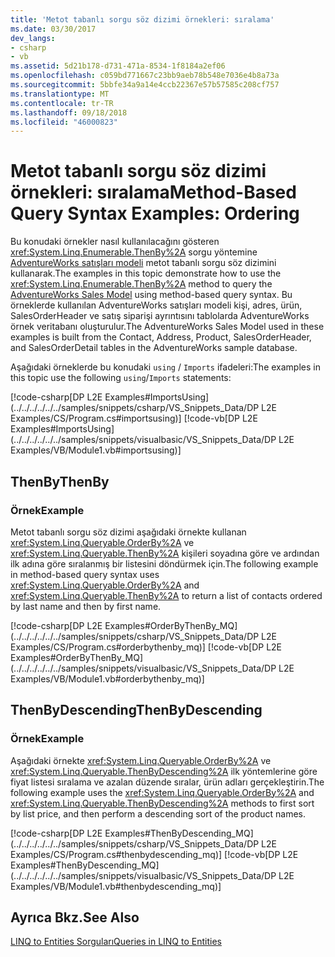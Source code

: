 ```yaml
---
title: 'Metot tabanlı sorgu söz dizimi örnekleri: sıralama'
ms.date: 03/30/2017
dev_langs:
- csharp
- vb
ms.assetid: 5d21b178-d731-471a-8534-1f8184a2ef06
ms.openlocfilehash: c059bd771667c23bb9aeb78b548e7036e4b8a73a
ms.sourcegitcommit: 5bbfe34a9a14e4ccb22367e57b57585c208cf757
ms.translationtype: MT
ms.contentlocale: tr-TR
ms.lasthandoff: 09/18/2018
ms.locfileid: "46000823"
---
```

# <a name="method-based-query-syntax-examples-ordering"></a><span data-ttu-id="2b63b-102">Metot tabanlı sorgu söz dizimi örnekleri: sıralama</span><span class="sxs-lookup"><span data-stu-id="2b63b-102">Method-Based Query Syntax Examples: Ordering</span></span>
<span data-ttu-id="2b63b-103">Bu konudaki örnekler nasıl kullanılacağını gösteren <xref:System.Linq.Enumerable.ThenBy%2A> sorgu yöntemine [AdventureWorks satışları modeli](https://msdn.microsoft.com/library/f16cd988-673f-4376-b034-129ca93c7832) metot tabanlı sorgu söz dizimini kullanarak.</span><span class="sxs-lookup"><span data-stu-id="2b63b-103">The examples in this topic demonstrate how to use the <xref:System.Linq.Enumerable.ThenBy%2A> method to query the [AdventureWorks Sales Model](https://msdn.microsoft.com/library/f16cd988-673f-4376-b034-129ca93c7832) using method-based query syntax.</span></span> <span data-ttu-id="2b63b-104">Bu örneklerde kullanılan AdventureWorks satışları modeli kişi, adres, ürün, SalesOrderHeader ve satış siparişi ayrıntısını tablolarda AdventureWorks örnek veritabanı oluşturulur.</span><span class="sxs-lookup"><span data-stu-id="2b63b-104">The AdventureWorks Sales Model used in these examples is built from the Contact, Address, Product, SalesOrderHeader, and SalesOrderDetail tables in the AdventureWorks sample database.</span></span>  
  
 <span data-ttu-id="2b63b-105">Aşağıdaki örneklerde bu konudaki `using` / `Imports` ifadeleri:</span><span class="sxs-lookup"><span data-stu-id="2b63b-105">The examples in this topic use the following `using`/`Imports` statements:</span></span>  
  
 [!code-csharp[DP L2E Examples#ImportsUsing](../../../../../../samples/snippets/csharp/VS_Snippets_Data/DP L2E Examples/CS/Program.cs#importsusing)]
 [!code-vb[DP L2E Examples#ImportsUsing](../../../../../../samples/snippets/visualbasic/VS_Snippets_Data/DP L2E Examples/VB/Module1.vb#importsusing)]  
  
## <a name="thenby"></a><span data-ttu-id="2b63b-106">ThenBy</span><span class="sxs-lookup"><span data-stu-id="2b63b-106">ThenBy</span></span>  
  
### <a name="example"></a><span data-ttu-id="2b63b-107">Örnek</span><span class="sxs-lookup"><span data-stu-id="2b63b-107">Example</span></span>  
 <span data-ttu-id="2b63b-108">Metot tabanlı sorgu söz dizimi aşağıdaki örnekte kullanan <xref:System.Linq.Queryable.OrderBy%2A> ve <xref:System.Linq.Queryable.ThenBy%2A> kişileri soyadına göre ve ardından ilk adına göre sıralanmış bir listesini döndürmek için.</span><span class="sxs-lookup"><span data-stu-id="2b63b-108">The following example in method-based query syntax uses <xref:System.Linq.Queryable.OrderBy%2A> and <xref:System.Linq.Queryable.ThenBy%2A> to return a list of contacts ordered by last name and then by first name.</span></span>  
  
 [!code-csharp[DP L2E Examples#OrderByThenBy_MQ](../../../../../../samples/snippets/csharp/VS_Snippets_Data/DP L2E Examples/CS/Program.cs#orderbythenby_mq)]
 [!code-vb[DP L2E Examples#OrderByThenBy_MQ](../../../../../../samples/snippets/visualbasic/VS_Snippets_Data/DP L2E Examples/VB/Module1.vb#orderbythenby_mq)]  
  
## <a name="thenbydescending"></a><span data-ttu-id="2b63b-109">ThenByDescending</span><span class="sxs-lookup"><span data-stu-id="2b63b-109">ThenByDescending</span></span>  
  
### <a name="example"></a><span data-ttu-id="2b63b-110">Örnek</span><span class="sxs-lookup"><span data-stu-id="2b63b-110">Example</span></span>  
 <span data-ttu-id="2b63b-111">Aşağıdaki örnekte <xref:System.Linq.Queryable.OrderBy%2A> ve <xref:System.Linq.Queryable.ThenByDescending%2A> ilk yöntemlerine göre fiyat listesi sıralama ve azalan düzende sıralar, ürün adları gerçekleştirin.</span><span class="sxs-lookup"><span data-stu-id="2b63b-111">The following example uses the <xref:System.Linq.Queryable.OrderBy%2A> and <xref:System.Linq.Queryable.ThenByDescending%2A> methods to first sort by list price, and then perform a descending sort of the product names.</span></span>  
  
 [!code-csharp[DP L2E Examples#ThenByDescending_MQ](../../../../../../samples/snippets/csharp/VS_Snippets_Data/DP L2E Examples/CS/Program.cs#thenbydescending_mq)]
 [!code-vb[DP L2E Examples#ThenByDescending_MQ](../../../../../../samples/snippets/visualbasic/VS_Snippets_Data/DP L2E Examples/VB/Module1.vb#thenbydescending_mq)]  
  
## <a name="see-also"></a><span data-ttu-id="2b63b-112">Ayrıca Bkz.</span><span class="sxs-lookup"><span data-stu-id="2b63b-112">See Also</span></span>  
 [<span data-ttu-id="2b63b-113">LINQ to Entities Sorguları</span><span class="sxs-lookup"><span data-stu-id="2b63b-113">Queries in LINQ to Entities</span></span>](../../../../../../docs/framework/data/adonet/ef/language-reference/queries-in-linq-to-entities.md)
